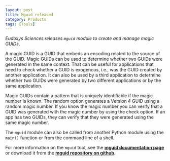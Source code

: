 ```yaml
---
layout: post
title: Mguid released
category: Products
tags: [Tools]
---
```


_Eudoxys Sciences releases `mguid` module to create and manage magic GUIDs_.

A magic GUID is a GUID that embeds an encoding related to the source of the GUID. Magic GUIDs can be used to determine whether two GUIDs were generated in the same context. That can be useful for applications that need to check whether a GUID is exogenous, i.e., was the GUID created by another application. It can also be used by a third application to determine whether two GUIDs were generated by two different applications or by the same application.

Magic GUIDs contain a pattern that is uniquely identifiable if the magic number is known. The random option generates a Version 4 GUID using a random magic number. If you know the magic number you can verify that a GUID was generated with the magic number by using the check option. If an app has two GUIDs, they can verify that they were generated using the same magic number.

The `mguid` module can also be called from another Python module using the `main()` function or from the command line of a shell.

For more information on the `mguid` tool, see the **[mguid documentation page](https://www.eudoxys.com/mguid)** or download it from the **[mguid repository on github](https://github.com/eudoxys/mguid)**.
